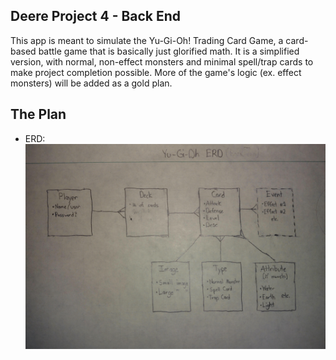 ## Deere Project 4 - Back End

This app is meant to simulate the Yu-Gi-Oh! Trading Card Game, a card-based battle game that is basically just glorified math. It is a simplified version, with normal, non-effect monsters and minimal spell/trap cards to make project completion possible. More of the game's logic (ex. effect monsters) will be added as a gold plan.

## The Plan
- ERD:
![](./planning/erd.jpg)
